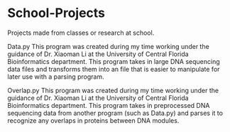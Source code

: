 # School-Projects
Projects made from classes or research at school.

Data.py
This program was created during my time working under the guidance of Dr. Xiaoman Li at the University of Central Florida
Bioinformatics department. This program takes in large DNA sequencing data files and transforms them into an file that is easier
to manipulate for later use with a parsing program.

Overlap.py 
This program was created during my time working under the guidance of Dr. Xiaoman Li at the University of Central Florida
Bioinformatics department. This program takes in preprocessed DNA sequencing data from another program (such as Data.py) and 
parses it to recognize any overlaps in proteins between DNA modules.
